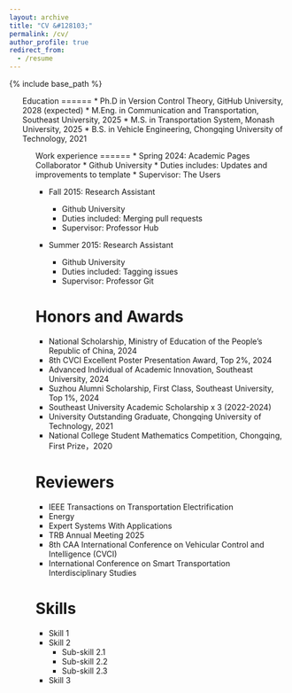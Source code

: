```yaml
---
layout: archive
title: "CV &#128103;"
permalink: /cv/
author_profile: true
redirect_from:
  - /resume
---
```


{% include base_path %}
<ul>
Education
======
* Ph.D in Version Control Theory, GitHub University, 2028 (expected)
* M.Eng. in Communication and Transportation, Southeast University, 2025
* M.S. in Transportation System, Monash University, 2025
* B.S. in Vehicle Engineering, Chongqing University of Technology, 2021
<ul>
Work experience
======
* Spring 2024: Academic Pages Collaborator
  * Github University
  * Duties includes: Updates and improvements to template
  * Supervisor: The Users

* Fall 2015: Research Assistant
  * Github University
  * Duties included: Merging pull requests
  * Supervisor: Professor Hub

* Summer 2015: Research Assistant
  * Github University
  * Duties included: Tagging issues
  * Supervisor: Professor Git

Honors and Awards
======
* National Scholarship, Ministry of Education of the People’s Republic of China, 2024
* 8th CVCI Excellent Poster Presentation Award, Top 2%, 2024
* Advanced Individual of Academic Innovation, Southeast University, 2024
* Suzhou Alumni Scholarship, First Class, Southeast University, Top 1%, 2024
* Southeast University Academic Scholarship x 3 (2022-2024)
* University Outstanding Graduate, Chongqing University of Technology, 2021
* National College Student Mathematics Competition, Chongqing, First Prize，2020

Reviewers
======
* IEEE Transactions on Transportation Electrification
* Energy
* Expert Systems With Applications
* TRB Annual Meeting 2025
* 8th CAA International Conference on Vehicular Control and Intelligence (CVCI)
* International Conference on Smart Transportation Interdisciplinary Studies


Skills
======
* Skill 1
* Skill 2
  * Sub-skill 2.1
  * Sub-skill 2.2
  * Sub-skill 2.3
* Skill 3

  
